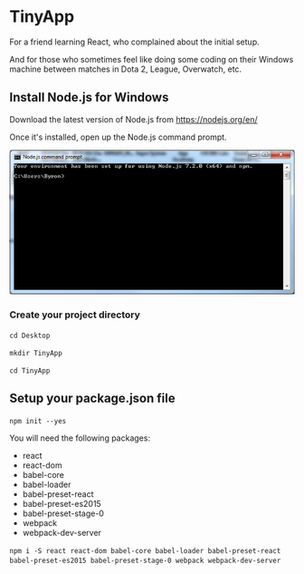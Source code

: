 # TinyApp
For a friend learning React, who complained about the initial setup.

And for those who sometimes feel like doing some coding on their Windows machine
between matches in Dota 2, League, Overwatch, etc.

## Install Node.js for Windows
Download the latest version of Node.js from https://nodejs.org/en/

Once it's installed, open up the Node.js command prompt.

![alt text](images/node_command_prompt.PNG)

### Create your project directory
`cd Desktop`

`mkdir TinyApp`

`cd TinyApp`

## Setup your package.json file
`npm init --yes`

You will need the following packages:
* react
* react-dom
* babel-core
* babel-loader
* babel-preset-react
* babel-preset-es2015
* babel-preset-stage-0
* webpack
* webpack-dev-server

`npm i -S react react-dom babel-core babel-loader babel-preset-react babel-preset-es2015 babel-preset-stage-0 webpack webpack-dev-server`
